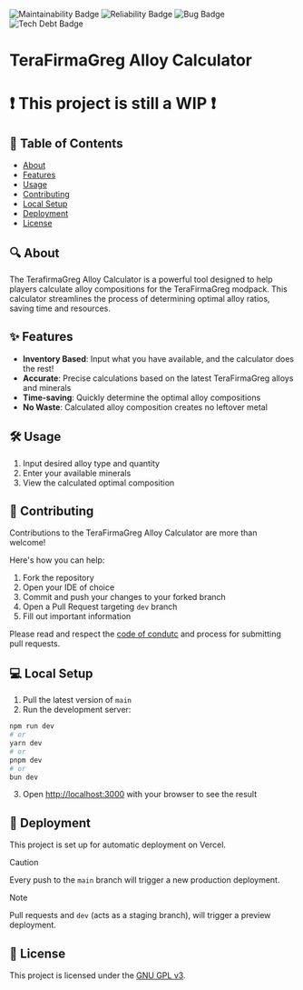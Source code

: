 ![Maintainability Badge](https://sonarcloud.io/api/project_badges/measure?project=TFGCalculator&metric=sqale_rating)
![Reliability Badge](https://sonarcloud.io/api/project_badges/measure?project=TFGCalculator&metric=reliability_rating)
![Bug Badge](https://sonarcloud.io/api/project_badges/measure?project=TFGCalculator&metric=bugs)
![Tech Debt Badge](https://sonarcloud.io/api/project_badges/measure?project=TFGCalculator&metric=sqale_index)

# TeraFirmaGreg Alloy Calculator

# ❗ This project is still a WIP ❗

## 📖 Table of Contents
- [About](#-about)
- [Features](#-features)
- [Usage](#-usage)
- [Contributing](#-contributing)
- [Local Setup](#-local-setup)
- [Deployment](#-deployment)
- [License](#-license)

## 🔍 About
The TerafirmaGreg Alloy Calculator is a powerful tool designed to help players calculate alloy compositions for the TeraFirmaGreg modpack.
This calculator streamlines the process of determining optimal alloy ratios, saving time and resources.

## ✨ Features
- **Inventory Based**: Input what you have available, and the calculator does the rest!
- **Accurate**: Precise calculations based on the latest TeraFirmaGreg alloys and minerals
- **Time-saving**: Quickly determine the optimal alloy compositions
- **No Waste**: Calculated alloy composition creates no leftover metal

## 🛠️ Usage
1. Input desired alloy type and quantity
2. Enter your available minerals
3. View the calculated optimal composition

## 👥 Contributing
Contributions to the TeraFirmaGreg Alloy Calculator are more than welcome!

Here's how you can help:
1. Fork the repository
2. Open your IDE of choice
3. Commit and push your changes to your forked branch
4. Open a Pull Request targeting `dev` branch
5. Fill out important information

Please read and respect the [code of condutc](https://github.com/Supermarcel10/TFGCalculator?tab=coc-ov-file) and process for submitting pull requests.

## 💻 Local Setup
1. Pull the latest version of `main`
2. Run the development server:
```bash
npm run dev
# or
yarn dev
# or
pnpm dev
# or
bun dev
```
3. Open [http://localhost:3000](http://localhost:3000) with your browser to see the result

## 🚀 Deployment
This project is set up for automatic deployment on Vercel.

> [!CAUTION]
> Every push to the `main` branch will trigger a new production deployment.

> [!NOTE]
> Pull requests and `dev` (acts as a staging branch), will trigger a preview deployment.

## 📄 License
This project is licensed under the [GNU GPL v3](https://github.com/Supermarcel10/TFGCalculator?tab=license).
